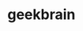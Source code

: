 # geekbrain
<meta charset = "utf-8">
<script>
var Sum = +prompt("Введите сумму вклада");
var Proc = +prompt("Введите проценты");
for (var i = 0; i < 5; i++) {
  var sumYear = Sum * (Proc/100);
  Sum = Sum + sumYear;
  alert("Вклад увеличится на " + sumYear.toFixed(2) + ". Итогавая сумма за " + (i + 1) + " год составляет " + Sum.toFixed(2) + ".");
}

</script>
